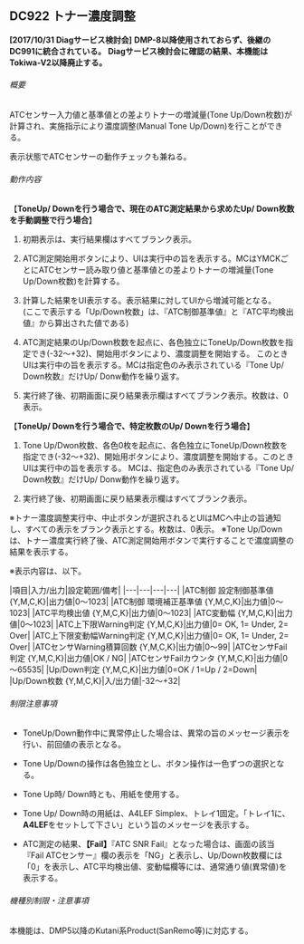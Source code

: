 ## DC922 トナー濃度調整 
**\[2017/10/31 Diagサービス検討会\]**
**DMP-8以降使用されておらず、後継のDC991に統合されている。**
**Diagサービス検討会に確認の結果、本機能はTokiwa-V2以降廃止する。**
###### 概要

ATCセンサー入力値と基準値との差よりトナーの増減量(Tone
Up/Down枚数)が計算され、実施指示により濃度調整(Manual Tone
Up/Down)を行ことができる。

表示状態でATCセンサーの動作チェックも兼ねる。

###### 動作内容

 【**ToneUp/ Downを行う場合で、現在のATC測定結果から求めたUp/
Down枚数を手動調整で行う場合**】

1.  初期表示は、実行結果欄はすべてブランク表示。

2.  ATC測定開始用ボタンにより、UIは実行中の旨を表示する。MCはYMCKごとにATCセンサー読み取り値と基準値との差よりトナーの増減量(Tone
    Up/Down枚数)を計算する。

3.  計算した結果をUI表示する。表示結果に対してUIから増減可能となる。  
    (ここで表示する「Up/Down枚数」は、『ATC制御基準値』と『ATC平均検出値』から算出された値である)

4.  ATC測定結果のUp/Down枚数を起点に、各色独立にToneUp/Down枚数を指定でき(-32～+32)、開始用ボタンにより、濃度調整を開始する。 このときUIは実行中の旨を表示する。MCは指定色のみ表示されている『Tone
    Up/ Down枚数』だけUp/ Donw動作を繰り返す。

5.  実行終了後、初期画面に戻り結果表示欄はすべてブランク表示。枚数は、0表示。

【**ToneUp/ Downを行う場合で、特定枚数のUp/ Downを行う場合**】

1.  Tone
    Up/Dwon枚数、各色0枚を起点に、各色独立にToneUp/Down枚数を指定でき(-32～+32)、開始用ボタンにより、濃度調整を開始する。このときUIは実行中の旨を表示する。
MCは、指定色のみ表示されている『Tone Up/ Down枚数』だけUp/
Donw動作を繰り返す。

1.  実行終了後、初期画面に戻り結果表示欄はすべてブランク表示。

※トナー濃度調整実行中、中止ボタンが選択されるとUIはMCへ中止の旨通知し、すべての表示をブランク表示とする。枚数は、0表示。
※Tone
Up/Downは、トナー濃度実行終了後、ATC測定開始用ボタンで実行することで濃度調整の結果を表示する。

※表示内容は、以下。

|項目|入力/出力|設定範囲/備考|
|---|---|---|---|
|ATC制御 設定制御基準値 {Y,M,C,K}|出力値|0～1023|
|ATC制御 環境補正基準値 {Y,M,C,K}|出力値|0～1023|
|ATC平均検出値 {Y,M,C,K}|出力値|0～1023|
|ATC変動幅 {Y,M,C,K}|出力値|0～1023|
|ATC上下限Warning判定 {Y,M,C,K}|出力値|0= OK, 1= Under, 2= Over|
|ATC上下限変動幅Warning判定 {Y,M,C,K}|出力値|0= OK, 1= Under, 2= Over|
|ATCセンサWarning積算回数 {Y,M,C,K}|出力値|0～99|
|ATCセンサFail判定 {Y,M,C,K}|出力値|OK / NG|
|ATCセンサFailカウンタ {Y,M,C,K}|出力値|0～65535|
|Up/Down判定 {Y,M,C,K}|出力値|0=OK / 1=Up / 2=Down|
|Up/Down枚数 {Y,M,C,K}|入/出力値|-32～+32|


###### 制限注意事項

-   ToneUp/Down動作中に異常停止した場合は、異常の旨のメッセージ表示を行い、前回値の表示となる。

-   Tone Up/Downの操作は各色独立とし、ボタン操作は一色ずつの選択となる。

-   Tone Up時/ Down時とも、用紙を使用する。

-   Tone Up/ Down時の用紙は、A4LEF
    Simplex、トレイ1固定。「トレイ1に、**A4LEF**をセットして下さい」という旨のメッセージを表示する。

-   ATC測定の結果、**【Fail】**『ATC SNR
    Fail』となった場合は、画面の該当『Fail
    ATCセンサー』欄の表示を「NG」と表示し、Up/Down枚数欄には「0」を表示し、ATC平均検出値、変動幅欄等には、通常通り値(異常値)を表示する。

###### 機種別制限・注意事項

本機能は、DMP5以降のKutani系Product(SanRemo等)に対応する。